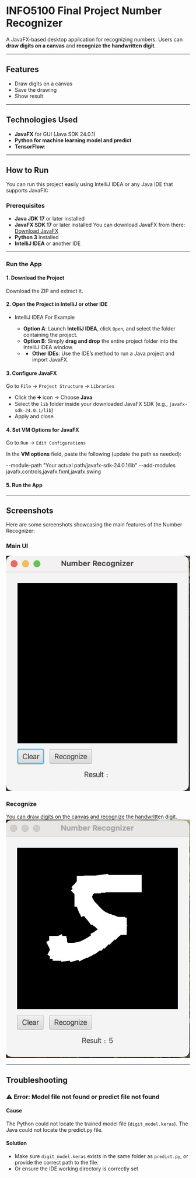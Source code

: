 # INFO5100 Final Project Number Recognizer

A JavaFX-based desktop application for recognizing numbers. 
Users can **draw digits on a canvas** and **recognize the handwritten digit**.

---------------------------------------------------------------------------------------------------------------------------------------------------

## Features

- Draw digits on a canvas
- Save the drawing
- Show result

---------------------------------------------------------------------------------------------------------------------------------------------------

## Technologies Used

- **JavaFX** for GUI (Java SDK 24.0.1)
- **Python for machine learning model and predict**
- **TensorFlow**:

---------------------------------------------------------------------------------------------------------------------------------------------------


## How to Run

You can run this project easily using IntelliJ IDEA or any Java IDE that supports JavaFX:

### Prerequisites

- **Java JDK 17** or later installed  
- **JavaFX SDK 17** or later installed
  You can download JavaFX from there: [Download JavaFX](https://openjfx.io/index.html)
- **Python 3** installed
- **IntelliJ IDEA** or another IDE

---------------------------------------------------------------------------------------------------------------------------------------------------

### Run the App

#### 1. Download the Project

Download the ZIP and extract it.

#### 2. Open the Project in IntelliJ or other IDE
- IntelliJ IDEA For Example

  - **Option A**: Launch **IntelliJ IDEA**, click `Open`, and select the folder containing the project.
  - **Option B**: Simply **drag and drop** the entire project folder into the IntelliJ IDEA window.
  - - **Other IDEs**: Use the IDE’s method to run a Java project and import JavaFX.

#### 3. Configure JavaFX

Go to `File` → `Project Structure` → `Libraries`

- Click the ➕ icon → Choose **Java**
- Select the `lib` folder inside your downloaded JavaFX SDK (e.g., `javafx-sdk-24.0.1/lib`)
- Apply and close.

#### 4. Set VM Options for JavaFX

Go to `Run` → `Edit Configurations`

In the **VM options** field, paste the following (update the path as needed):

--module-path "Your actual path/javafx-sdk-24.0.1/lib" --add-modules javafx.controls,javafx.fxml,javafx.swing

#### 5. Run the App

---------------------------------------------------------------------------------------------------------------------------------------------------

## Screenshots

Here are some screenshots showcasing the main features of the Number Recognizer:

### Main UI    

![Main UI](Screenshots/mainUI.jpg)

### Recognize
You can draw digits on the canvas and recognize the handwritten digit.
![Upload](Screenshots/recognize.jpg)

---------------------------------------------------------------------------------------------------------------------------------------------------

## Troubleshooting

### ⚠️ Error: Model file not found or predict file not found

#### Cause
The Python could not locate the trained model file (`digit_model.keras`).
The Java could not locate the predict.py file.

#### Solution
- Make sure `digit_model.keras` exists in the same folder as `predict.py`, or provide the correct path to the file.
- Or ensure the IDE working directory is correctly set









